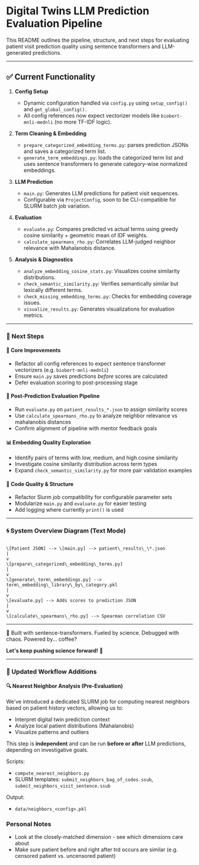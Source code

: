 # Digital Twins LLM Prediction Evaluation Pipeline

This README outlines the pipeline, structure, and next steps for evaluating patient visit prediction quality using sentence transformers and LLM-generated predictions.

---

## ✅ Current Functionality

1. **Config Setup**

   - Dynamic configuration handled via `config.py` using `setup_config()` and `get_global_config()`.
   - All config references now expect vectorizer models like `biobert-mnli-mednli` (no more TF-IDF logic).

2. **Term Cleaning & Embedding**

   - `prepare_categorized_embedding_terms.py`: parses prediction JSONs and saves a categorized term list.
   - `generate_term_embeddings.py`: loads the categorized term list and uses sentence transformers to generate category-wise normalized embeddings.

3. **LLM Prediction**

   - `main.py`: Generates LLM predictions for patient visit sequences.
   - Configurable via `ProjectConfig`, soon to be CLI-compatible for SLURM batch job variation.

4. **Evaluation**

   - `evaluate.py`: Compares predicted vs actual terms using greedy cosine similarity + geometric mean of IDF weights.
   - `calculate_spearmans_rho.py`: Correlates LLM-judged neighbor relevance with Mahalanobis distance.

5. **Analysis & Diagnostics**

   - `analyze_embedding_cosine_stats.py`: Visualizes cosine similarity distributions.
   - `check_semantic_similarity.py`: Verifies semantically similar but lexically different terms.
   - `check_missing_embedding_terms.py`: Checks for embedding coverage issues.
   - `visualize_results.py`: Generates visualizations for evaluation metrics.

---

### 🧠 Next Steps

#### 🔧 Core Improvements

- Refactor all config references to expect sentence transformer vectorizers (e.g. `biobert-mnli-mednli`)
- Ensure `main.py` saves predictions *before* scores are calculated
- Defer evaluation scoring to post-processing stage

#### 🧪 Post-Prediction Evaluation Pipeline

- Run `evaluate.py` on `patient_results_*.json` to assign similarity scores
- Use `calculate_spearmans_rho.py` to analyze neighbor relevance vs mahalanobis distances
- Confirm alignment of pipeline with mentor feedback goals

#### 📊 Embedding Quality Exploration

- Identify pairs of terms with low, medium, and high cosine similarity
- Investigate cosine similarity distribution across term types
- Expand `check_semantic_similarity.py` for more pair validation examples

#### 🧹 Code Quality & Structure

- Refactor Slurm job compatibility for configurable parameter sets
- Modularize `main.py` and `evaluate.py` for easier testing
- Add logging where currently `print()` is used

---

### 🌀 System Overview Diagram (Text Mode)

```text

\[Patient JSON] --> \[main.py] --> patient\_results\_\*.json
|
v
\[prepare\_categorized\_embedding\_terms.py]
|
v
\[generate\_term\_embeddings.py] --> term\_embedding\_library\_by\_category.pkl
|
v
\[evaluate.py] --> Adds scores to prediction JSON
|
v
\[calculate\_spearmans\_rho.py] --> Spearman correlation CSV

```

---

🧪 Built with sentence-transformers. Fueled by science. Debugged with chaos. Powered by... coffee?

**Let's keep pushing science forward!** 💜

---

### 🧠 Updated Workflow Additions

#### 🔍 Nearest Neighbor Analysis (Pre-Evaluation)

We've introduced a dedicated SLURM job for computing nearest neighbors based on patient history vectors, allowing us to:

- Interpret digital twin prediction context
- Analyze local patient distributions (Mahalanobis)
- Visualize patterns and outliers

This step is **independent** and can be run **before or after** LLM predictions, depending on investigative goals.

Scripts:

- `compute_nearest_neighbors.py`
- SLURM templates: `submit_neighbors_bag_of_codes.ssub`, `submit_neighbors_visit_sentence.ssub`

Output:

- `data/neighbors_<config>.pkl`

### Personal Notes

- Look at the closely-matched dimension - see which dimensions care about
- Make sure patient before and right after trd occurs are similar (e.g. censored patient vs. uncensored patient)
